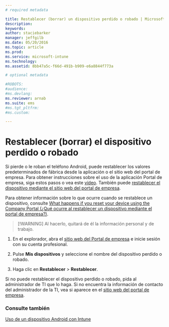 ```yaml
---
# required metadata

title: Restablecer (borrar) un dispositivo perdido o robado | Microsoft Intune
description:
keywords:
author: staciebarker
manager: jeffgilb
ms.date: 05/20/2016
ms.topic: article
ms.prod:
ms.service: microsoft-intune
ms.technology:
ms.assetid: 8bb47a5c-f66d-491b-b909-e6a8844f773a

# optional metadata

#ROBOTS:
#audience:
#ms.devlang:
ms.reviewer: arnab
ms.suite: ems
#ms.tgt_pltfrm:
#ms.custom:

---
```



# Restablecer (borrar) el dispositivo perdido o robado

Si pierde o le roban el teléfono Android, puede restablecer los valores predeterminados de fábrica desde la aplicación o el sitio web del portal de empresa. Para obtener instrucciones sobre el uso de la aplicación Portal de empresa, siga estos pasos o vea este [vídeo](http://aka.ms/ly1x17). También puede [restablecer el dispositivo mediante el sitio web del portal de empresa](reset-your-device-cpwebsite.md).

Para obtener información sobre lo que ocurre cuando se restablece un dispositivo, consulte [What happens if you reset your device using the Company Portal (¿Qué ocurre al restablecer un dispositivo mediante el portal de empresa?)](what-happens-if-you-reset-your-device-using-the-company-portal-android.md).

> [!WARNING] Al hacerlo, quitará de él la información personal y de trabajo.

1.  En el explorador, abra el [sitio web del Portal de empresa](http://portal.manage.microsoft.com) e inicie sesión con su cuenta profesional.

2.  Pulse **Mis dispositivos** y seleccione el nombre del dispositivo perdido o robado.

3.  Haga clic en **Restablecer** &gt; **Restablecer**.

Si no puede restablecer el dispositivo perdido o robado, pida al administrador de TI que lo haga. Si no encuentra la información de contacto del administrador de la TI, vea si aparece en el [sitio web del portal de empresa](http://portal.manage.microsoft.com).

### Consulte también
[Uso de un dispositivo Android con Intune](using-your-android-device-with-intune.md)



<!--HONumber=Jun16_HO1-->


